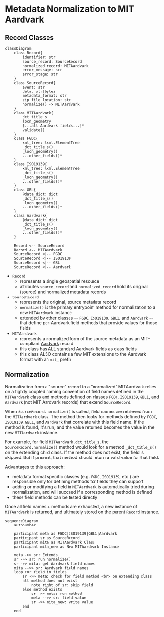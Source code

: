 # Metadata Normalization to MIT Aardvark

## Record Classes

```mermaid
classDiagram
    class Record{
        identifier: str
        source_record: SourceRecord
        normalized_record: MITAardvark
        error_message: str
        error_stage: str
    }
    class SourceRecord{
        event: str
        data: str|bytes
        metadata_format: str
        zip_file_location: str
        normalize() -> MITAardvark
    }
    class MITAardvark{
        dct_title_s
        locn_geometry
        [...all Aardvark fields...]*
        validate()
    }
    class FGDC{
        xml_tree: lxml.ElementTree
        _dct_title_s()
        _locn_geometry()
        ...other_fields()*
    }
    class ISO19139{
        xml_tree: lxml.ElementTree
        _dct_title_s()
        _locn_geometry()
        ...other_fields()*
    }
    class GBL{
        @data_dict: dict
        _dct_title_s()
        _locn_geometry()
        ...other_fields()*
    }
    class Aardvark{
        @data_dict: dict
        _dct_title_s()
        _locn_geometry()
        ...other_fields()*
    }
    
    Record <-- SourceRecord
    Record <-- MITAardvark
    SourceRecord <|-- FGDC
    SourceRecord <|-- ISO19139
    SourceRecord <|-- GBL
    SourceRecord <|-- Aardvark
```

- `Record`
  - represents a single geospatial resource
  - attributes `source_record` and `normalized_record` hold its original (source) and normalized metadata records
- `SourceRecord`
  - represents the original, source metadata record
  - `normalize()` is the primary entrypoint method for normalization to a new `MITAardvark` instance
  - extended by other classes -- `FGDC`, `ISO19139`, `GBL1`, and `Aardvark` -- that define per-Aardvark field methods that provide values for those fields
- `MITAardvark`
  - represents a normalized form of the source metadata as an MIT-compliant [Aardvark](https://opengeometadata.org/ogm-aardvark/) record
  - this class has ALL standard Aardvark fields as class fields
  - this class ALSO contains a few MIT extensions to the Aardvark format with an `mit_` prefix

## Normalization

Normalization from a "source" record to a "normalized" MITAardvark relies on a tightly coupled naming convention of field names defined in the `MITAardvark` class and methods defined on classes `FGDC`, `ISO19139`, `GBL1`, and `Aardvark` (not MIT Aardvark records) that extend `SourceRecord`.

When `SourceRecord.normalize()` is called, field names are retrieved from the `MITAardvark` class.  The method then looks for methods defined by `FGDC`, `ISO19139`, `GBL1`, and `Aardvark` that correlate with this field name.  If the method is found, it's run, and the value returned becomes the value in the new `MITAardvark` instance.  

For example, for field `MITAardvark.dct_title_s`, the `SourceRecord.normalize()` method would look for a method `_dct_title_s()` on the extending child class.  If the method does not exist, the field is skipped.  But if present, that method should return a valid value for that field.

Advantages to this approach:
- metadata format specific classes (e.g. `FGDC`, `ISO19139`, etc.) are responsible only for defining methods for fields they can support
- adding or modifying a field in `MITAardvark` is automatically tried during normalization, and will succeed if a corresponding method is defined
- these field methods can be tested directly

Once all field names + methods are exhausted, a new instance of `MITAardvark` is returned, and ultimately stored on the parent `Record` instance.

```mermaid
sequenceDiagram
    autonumber
    
    participant meta as FGDC|ISO19139|GBL1|Aardvark
    participant sr as SourceRecord
    participant mita as MITAardvark Class
    participant mita_new as New MITAardvark Instance
    
    meta ->> sr: Extends
    sr ->> sr: run normalize()
    sr ->> mita: get Aardvark field names
    mita -->> sr: Aardvark field names
    loop For field in fields
        sr ->> meta: check for field method <br> on extending class
        alt method does not exist
            note right of sr: skip field
        else method exists
            sr ->> meta: run method
            meta -->> sr: field value
            sr ->> mita_new: write value
        end
    end
```